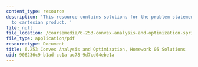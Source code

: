 ```yaml
---
content_type: resource
description: 'This resource contains solutions for the problem statements related
  to cartesian product. '
file: null
file_location: /coursemedia/6-253-convex-analysis-and-optimization-spring-2012/906236c9b1adcc1aac789d7cd04ebe1a_MIT6_253S12_hw05_sol.pdf
file_type: application/pdf
resourcetype: Document
title: 6.253 Convex Analysis and Optimization, Homework 05 Solutions
uid: 906236c9-b1ad-cc1a-ac78-9d7cd04ebe1a
---
```


